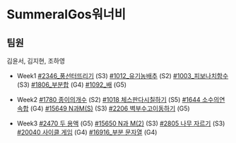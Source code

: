 # SummeralGos워너비
 
## 팀원
김윤서, 김지현, 조하영

+ Week1
[#2346_풍선터뜨리기](https://www.acmicpc.net/problem/2346) (S3)
[#1012_유기농배추](https://www.acmicpc.net/problem/1012) (S2)
[#1003_피보나치함수](https://www.acmicpc.net/problem/1003) (S3)
[#1806_부분합](https://www.acmicpc.net/problem/1806) (G4)
[#1092_배](https://www.acmicpc.net/problem/1092) (G5)

+ Week2
[#1780 종이의개수](https://www.acmicpc.net/problem/1780) (S2)
[#1018 체스판다시칠하기](https://www.acmicpc.net/problem/1018) (S5)
[#1644 소수의연속합](https://www.acmicpc.net/problem/1644) (G4)
[#15649 N과M(S)](https://www.acmicpc.net/problem/15649) (S3)
[#2206 벽부수고이동하기](https://www.acmicpc.net/problem/2206) (G5)

+ Week3
[#2470 두 용액](https://www.acmicpc.net/problem/2470) (G5)
[#15650 N과 M(2)](https://www.acmicpc.net/problem/15650) (S3)
[#2805 나무 자르기](https://www.acmicpc.net/problem/2805) (S3)
[#20040 사이클 게임](https://www.acmicpc.net/problem/20040) (G4)
[#16916_부분 문자열](https://www.acmicpc.net/problem/16916) (G4)
